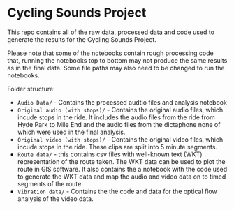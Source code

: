 # Cycling Sounds Project

This repo contains all of the raw data, processed data and code used to generate the results for the Cycling Sounds Project.

Please note that some of the notebooks contain rough processing code that, running the notebooks top to bottom may not produce the same results as in the final data. Some file paths may also need to be changed to run the notebooks.

Folder structure:
 - `Audio Data/` - Contains the processed audtio files and analysis notebook
 - `Original audio (with stops)/` - Contains the original audio files, which incude stops in the ride. It includes the audio files from the ride from Hyde Park to Mile End and the audio files from the dictaphone none of which were used in the final analysis.
 - `Original video (with stops)/` - Contains the original video files, which incude stops in the ride. These clips are split into 5 minute segments.
 - `Route data/` - this contains csv files with well-known text (WKT) representation of the route taken. The WKT data can be used to plot the route in GIS software. It also contains the a notebook with the code used to generate the WKT data and map the audio and video data on to timed segments of the route.
 - `Vibration data/` - Contains the the code and data for the optical flow analysis of the video data.
